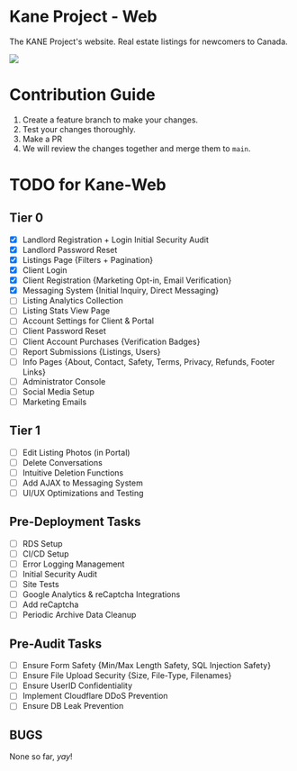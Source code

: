 # Kane Project - Web

The KANE Project's website. Real estate listings for newcomers to Canada.

<img src="https://progress-bar.dev/65/?title=Project Progress">

# Contribution Guide

1. Create a feature branch to make your changes.
2. Test your changes thoroughly.
3. Make a PR
4. We will review the changes together and merge them to `main`.

# TODO for Kane-Web

## Tier 0

- [x] Landlord Registration + Login Initial Security Audit
- [x] Landlord Password Reset
- [x] Listings Page {Filters + Pagination}
- [x] Client Login
- [x] Client Registration {Marketing Opt-in, Email Verification}
- [x] Messaging System {Initial Inquiry, Direct Messaging}
- [ ] Listing Analytics Collection
- [ ] Listing Stats View Page
- [ ] Account Settings for Client & Portal
- [ ] Client Password Reset
- [ ] Client Account Purchases {Verification Badges}
- [ ] Report Submissions {Listings, Users}
- [ ] Info Pages {About, Contact, Safety, Terms, Privacy, Refunds, Footer Links}
- [ ] Administrator Console
- [ ] Social Media Setup
- [ ] Marketing Emails

## Tier 1

- [ ] Edit Listing Photos (in Portal)
- [ ] Delete Conversations
- [ ] Intuitive Deletion Functions
- [ ] Add AJAX to Messaging System
- [ ] UI/UX Optimizations and Testing

## Pre-Deployment Tasks

- [ ] RDS Setup
- [ ] CI/CD Setup
- [ ] Error Logging Management
- [ ] Initial Security Audit
- [ ] Site Tests
- [ ] Google Analytics & reCaptcha Integrations
- [ ] Add reCaptcha
- [ ] Periodic Archive Data Cleanup

## Pre-Audit Tasks

- [ ] Ensure Form Safety {Min/Max Length Safety, SQL Injection Safety}
- [ ] Ensure File Upload Security {Size, File-Type, Filenames}
- [ ] Ensure UserID Confidentiality
- [ ] Implement Cloudflare DDoS Prevention
- [ ] Ensure DB Leak Prevention

## BUGS

None so far, *yay*!